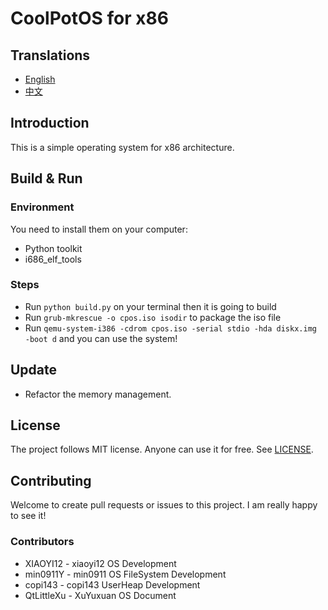 # CoolPotOS for x86

## Translations

- [English](README.md)
- [中文](README-zh-CN.md)

## Introduction

This is a simple operating system for x86 architecture.

## Build & Run

### Environment

You need to install them on your computer:

- Python toolkit
- i686_elf_tools

### Steps

- Run `python build.py` on your terminal then it is going to build
- Run `grub-mkrescue -o cpos.iso isodir` to package the iso file
- Run `qemu-system-i386 -cdrom cpos.iso -serial stdio -hda diskx.img -boot d` and you can use the system!

## Update

- Refactor the memory management.

## License

The project follows MIT license. Anyone can use it for free. See [LICENSE](LICENSE).

## Contributing

Welcome to create pull requests or issues to this project. I am really happy to see it!

### Contributors

* XIAOYI12 - xiaoyi12 OS Development
* min0911Y - min0911 OS FileSystem Development
* copi143 - copi143 UserHeap Development
* QtLittleXu - XuYuxuan OS Document